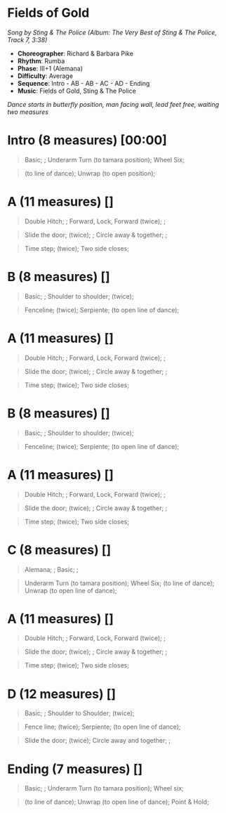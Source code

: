 # Fields of Gold
*Song by Sting & The Police (Album: The Very Best of Sting & The Police, Track 7, 3:38)*

* **Choreographer**: Richard & Barbara Pike
* **Rhythm**: Rumba
* **Phase**: III+1 (Alemana)
* **Difficulty**: Average
* **Sequence**: Intro - AB - AB - AC - AD - Ending
* **Music**: Fields of Gold, Sting & The Police

*Dance starts in butterfly position, man facing wall, lead feet free, waiting two measures*

# Intro (8 measures) [00:00]

> Basic; ; Underarm Turn (to tamara position); Wheel Six;

> (to line of dance); Unwrap (to open position);

# A (11 measures) []

> Double Hitch; ; Forward, Lock, Forward (twice); ;

> Slide the door; (twice); ; Circle away & together; ;

> Time step; (twice); Two side closes;

# B (8 measures) []

> Basic; ; Shoulder to shoulder; (twice);

> Fenceline; (twice); Serpiente; (to open line of dance);

# A (11 measures) []

> Double Hitch; ; Forward, Lock, Forward (twice); ;

> Slide the door; (twice); ; Circle away & together; ;

> Time step; (twice); Two side closes;

# B (8 measures) []

> Basic; ; Shoulder to shoulder; (twice);

> Fenceline; (twice); Serpiente; (to open line of dance);

# A (11 measures) []

> Double Hitch; ; Forward, Lock, Forward (twice); ;

> Slide the door; (twice); ; Circle away & together; ;

> Time step; (twice); Two side closes;

# C (8 measures) []

> Alemana; ; Basic; ;

> Underarm Turn (to tamara position); Wheel Six; (to line of dance); Unwrap (to open line of dance);

# A (11 measures) []

> Double Hitch; ; Forward, Lock, Forward (twice); ;

> Slide the door; (twice); ; Circle away & together; ;

> Time step; (twice); Two side closes;

# D (12 measures) []

> Basic; ; Shoulder to Shoulder; (twice);

> Fence line; (twice); Serpiente; (to open line of dance);

> Slide the door; (twice); Circle away and together; ;

# Ending (7 measures) []

> Basic; ; Underarm Turn (to tamara position); Wheel six;

> (to line of dance); Unwrap (to open line of dance); Point & Hold;
